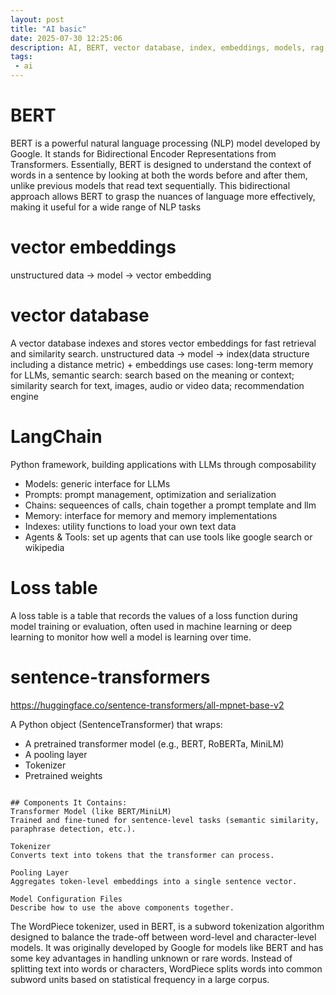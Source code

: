 ```yaml
---
layout: post
title: "AI basic"
date: 2025-07-30 12:25:06
description: AI, BERT, vector database, index, embeddings, models, rag, langchain
tags:
 - ai
---
```


# BERT
BERT is a powerful natural language processing (NLP) model developed by Google. It stands for Bidirectional Encoder Representations from Transformers. Essentially, BERT is designed to understand the context of words in a sentence by looking at both the words before and after them, unlike previous models that read text sequentially. This bidirectional approach allows BERT to grasp the nuances of language more effectively, making it useful for a wide range of NLP tasks

# vector embeddings
unstructured data -> model -> vector embedding

# vector database
A vector database indexes and stores vector embeddings for fast retrieval and similarity search.
unstructured data -> model -> index(data structure including a distance metric) + embeddings
use cases: long-term memory for LLMs, semantic search: search based on the meaning or context; similarity search for text, images, audio or video data; recommendation engine

# LangChain
Python framework, building applications with LLMs through composability
- Models: generic interface for LLMs
- Prompts: prompt management, optimization and serialization
- Chains: sequeences of calls, chain together a prompt template and llm
- Memory: interface for memory and memory implementations
- Indexes: utility functions to load your own text data
- Agents & Tools: set up agents that can use tools like google search or wikipedia

# Loss table
A loss table is a table that records the values of a loss function during model training or evaluation, often used in machine learning or deep learning to monitor how well a model is learning over time.

# sentence-transformers
https://huggingface.co/sentence-transformers/all-mpnet-base-v2

A Python object (SentenceTransformer) that wraps:
- A pretrained transformer model (e.g., BERT, RoBERTa, MiniLM)
- A pooling layer
- Tokenizer
- Pretrained weights

```

## Components It Contains:
Transformer Model (like BERT/MiniLM)
Trained and fine-tuned for sentence-level tasks (semantic similarity, paraphrase detection, etc.).

Tokenizer
Converts text into tokens that the transformer can process.

Pooling Layer
Aggregates token-level embeddings into a single sentence vector.

Model Configuration Files
Describe how to use the above components together.
```

The WordPiece tokenizer, used in BERT, is a subword tokenization algorithm designed to balance the trade-off between word-level and character-level models. It was originally developed by Google for models like BERT and has some key advantages in handling unknown or rare words.
Instead of splitting text into words or characters, WordPiece splits words into common subword units based on statistical frequency in a large corpus.
